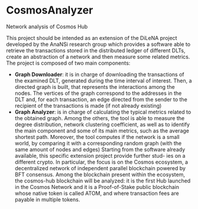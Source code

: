 # CosmosAnalyzer
Network analysis of Cosmos Hub

This project should be intended as an extension of the DiLeNA project developed by the
AnaNSi research group which provides a software able to retrieve the transactions stored in the
distributed ledger of different DLTs, create an abstraction of a network and then measure some
related metrics.\
The project is composed of two main components:
* **Graph Downloader**: it is in charge of downloading the transactions of the examined
DLT, generated during the time interval of interest. Then, a directed graph is built, that
represents the interactions among the nodes. The vertices of the graph correspond to the
addresses in the DLT and, for each transaction, an edge directed from the sender to the
recipient of the transactions is made (if not already existing)
* **Graph Analyzer**: is in charge of calculating the typical metrics related to the obtained
graph. Among the others, the tool is able to measure the degree distribution, network
clustering coefficient, as well as to identify the main component and some of its main
metrics, such as the average shortest path. Moreover, the tool computes if the network is
a small world, by comparing it with a corresponding random graph (with the same amount
of nodes and edges)
Starting from the software already available, this specific extension project provide further stud-
ies on a different crypto. In particular, the focus is on the Cosmos ecosystem, a decentralized
network of independent parallel blockchain powered by BFT consensus. Among the blockchain
present within the ecosystem, the cosmos-hub blockchain will be analyzed: it is the first Hub
launched in the Cosmos Network and it is a Proof-of-Stake public blockchain whose native token
is called ATOM, and where transaction fees are payable in multiple tokens.
